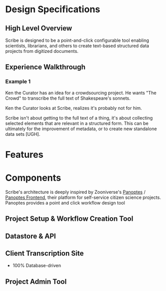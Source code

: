 # Design Specifications
## High Level Overview
Scribe is designed to be a point-and-click configurable tool enabling scientists, librarians, and others to create text-based structured data projects from digitized documents.

## Experience Walkthrough
### Example 1
Ken the Curator has an idea for a crowdsourcing project. He wants "The Crowd" to transcribe the full text of Shakespeare's sonnets.

Ken the Curator looks at Scribe, realizes it's probably not for him.

Scribe isn't about getting to the full text of a thing, it's about collecting selected elements that are relevant in a structured form. This can be ultimately for the improvement of metadata, or to create new standalone data sets [UGH].


# Features

# Components
Scribe's architecture is deeply inspired by Zooniverse's [Panoptes](https://github.com/zooniverse/Panoptes/) / [Panoptes Frontend](https://github.com/zooniverse/Panoptes-Front-End/), their platform for self-service citizen science projects. Panoptes provides a point and click workflow design tool 


## Project Setup & Workflow Creation Tool

## Datastore & API

## Client Transcription Site
* 100% Database-driven

## Project Admin Tool